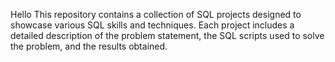 Hello 
This repository contains a collection of SQL projects designed to showcase various SQL skills and techniques. Each project includes a detailed description of the problem statement, the SQL scripts used to solve the problem, and the results obtained.

